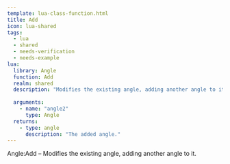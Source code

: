 ```yaml
---
template: lua-class-function.html
title: Add
icon: lua-shared
tags:
  - lua
  - shared
  - needs-verification
  - needs-example
lua:
  library: Angle
  function: Add
  realm: shared
  description: "Modifies the existing angle, adding another angle to it."
  
  arguments:
    - name: "angle2"
      type: Angle
  returns:
    - type: angle
      description: "The added angle."
---
```


<div class="lua__search__keywords">
Angle:Add &#x2013; Modifies the existing angle, adding another angle to it.
</div>
